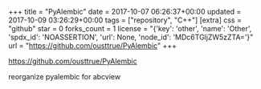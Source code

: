 +++
title = "PyAlembic"
date = 2017-10-07 06:26:37+00:00
updated = 2017-10-09 03:26:29+00:00
tags = ["repository", "C++"]
[extra]
css = "github"
star = 0
forks_count = 1
license = "{'key': 'other', 'name': 'Other', 'spdx_id': 'NOASSERTION', 'url': None, 'node_id': 'MDc6TGljZW5zZTA='}"
url = "https://github.com/ousttrue/PyAlembic"
+++

<https://github.com/ousttrue/PyAlembic>

reorganize pyalembic for abcview
